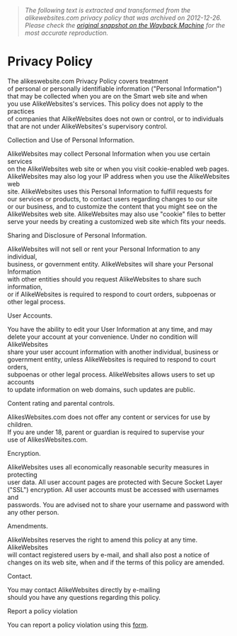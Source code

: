 > *The following text is extracted and transformed from the alikewebsites.com privacy policy that was archived on 2012-12-26. Please check the [original snapshot on the Wayback Machine](https://web.archive.org/web/20121226015032id_/http%3A//alikewebsites.com/privacy_policy.html) for the most accurate reproduction.*

# Privacy Policy

The alikeswebsite.com Privacy Policy covers treatment   
of personal or personally identifiable information ("Personal Information")   
that may be collected when you are on the Smart web site and when   
you use AlikeWebsites's services. This policy does not apply to the practices   
of companies that AlikeWebsites does not own or control, or to individuals   
that are not under AlikeWebsites's supervisory control.

Collection and Use of Personal Information.

AlikeWebsites may collect Personal Information when you use certain services   
on the AlikeWebsites web site or when you visit cookie-enabled web pages.   
AlikeWebsites may also log your IP address when you use the AlikeWebsites web   
site. AlikeWebsites uses this Personal Information to fulfill requests for   
our services or products, to contact users regarding changes to our site   
or our business, and to customize the content that you might see on the   
AlikeWebsites web site. AlikeWebsites may also use "cookie" files to better   
serve your needs by creating a customized web site which fits your needs.

Sharing and Disclosure of Personal Information.

AlikeWebsites will not sell or rent your Personal Information to any individual,  
business, or government entity. AlikeWebsites will share your Personal Information   
with other entities should you request AlikeWebsites to share such information,   
or if AlikeWebsites is required to respond to court orders, subpoenas or   
other legal process.

User Accounts.

You have the ability to edit your User Information at any time, and may   
delete your account at your convenience. Under no condition will AlikeWebsites   
share your user account information with another individual, business or   
government entity, unless AlikeWebsites is required to respond to court orders,   
subpoenas or other legal process. AlikeWebsites allows users to set up accounts   
to update information on web domains, such updates are public.

Content rating and parental controls.

AlikesWebsites.com does not offer any content or services for use by children.   
If you are under 18, parent or guardian is required to supervise your   
use of AlikesWebsites.com.

Encryption.

AlikeWebsites uses all economically reasonable security measures in protecting   
user data. All user account pages are protected with Secure Socket Layer   
("SSL") encryption. All user accounts must be accessed with usernames and   
passwords. You are advised not to share your username and password with   
any other person.

Amendments.

AlikeWebsites reserves the right to amend this policy at any time. AlikeWebsites   
will contact registered users by e-mail, and shall also post a notice of   
changes on its web site, when and if the terms of this policy are amended.

Contact.

You may contact AlikeWebsites directly by e-mailing   
should you have any questions regarding this policy. 

Report a policy violation

You can report a policy violation using this [form](https://web.archive.org/contacts.html).
